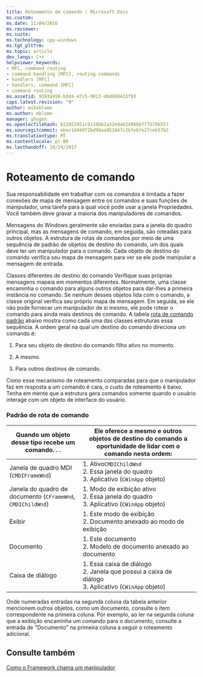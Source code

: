 ```yaml
---
title: Roteamento de comando | Microsoft Docs
ms.custom: 
ms.date: 11/04/2016
ms.reviewer: 
ms.suite: 
ms.technology: cpp-windows
ms.tgt_pltfrm: 
ms.topic: article
dev_langs: C++
helpviewer_keywords:
- MFC, command routing
- command handling [MFC], routing commands
- handlers [MFC]
- handlers, command [MFC]
- command routing
ms.assetid: 9393a956-bdd4-47c5-9013-dbd680433f93
caps.latest.revision: "9"
author: mikeblome
ms.author: mblome
manager: ghogen
ms.openlocfilehash: 622853951c9119bb2a32e9e624966bf77579b557
ms.sourcegitcommit: ebec1d449f2bd98aa851667c2bfeb7e27ce657b2
ms.translationtype: MT
ms.contentlocale: pt-BR
ms.lasthandoff: 10/24/2017
---
```

# <a name="command-routing"></a>Roteamento de comando
Sua responsabilidade em trabalhar com os comandos é limitada a fazer conexões de mapa de mensagem entre os comandos e suas funções de manipulador, uma tarefa para a qual você pode usar a janela Propriedades. Você também deve gravar a maioria dos manipuladores de comandos.  
  
 Mensagens do Windows geralmente são enviadas para a janela do quadro principal, mas as mensagens de comando, em seguida, são roteadas para outros objetos. A estrutura de rotas de comandos por meio de uma sequência de padrão de objetos de destino do comando, um dos quais deve ter um manipulador para o comando. Cada objeto de destino do comando verifica seu mapa de mensagem para ver se ele pode manipular a mensagem de entrada.  
  
 Classes diferentes de destino do comando Verifique suas próprias mensagens mapeia em momentos diferentes. Normalmente, uma classe encaminha o comando para alguns outros objetos para dar-lhes a primeira instância no comando. Se nenhum desses objetos lida com o comando, a classe original verifica seu próprio mapa de mensagem. Em seguida, se ele não pode fornecer um manipulador de si mesmo, ele pode rotear o comando para ainda mais destinos de comando. A tabela [rota de comando padrão](#_core_standard_command_route) abaixo mostra como cada uma das classes estruturas essa sequência. A ordem geral na qual um destino do comando direciona um comando é:  
  
1.  Para seu objeto de destino do comando filho ativo no momento.  
  
2.  A mesmo.  
  
3.  Para outros destinos de comando.  
  
 Como esse mecanismo de roteamento comparadas para que o manipulador faz em resposta a um comando é cara, o custo de roteamento é baixo. Tenha em mente que a estrutura gera comandos somente quando o usuário interage com um objeto de interface do usuário.  
  
### <a name="_core_standard_command_route"></a>Padrão de rota de comando  
  
|Quando um objeto desse tipo recebe um comando. . .|Ele oferece a mesmo e outros objetos de destino do comando a oportunidade de lidar com o comando nesta ordem:|  
|----------------------------------------------------------|-----------------------------------------------------------------------------------------------------|  
|Janela de quadro MDI (`CMDIFrameWnd`)|1.  Ativo`CMDIChildWnd`<br />2.  Essa janela do quadro<br />3.  Aplicativo (`CWinApp` objeto)|  
|Janela do quadro de documento (`CFrameWnd`, `CMDIChildWnd`)|1.  Modo de exibição ativo<br />2.  Essa janela do quadro<br />3.  Aplicativo (`CWinApp` objeto)|  
|Exibir|1.  Este modo de exibição<br />2.  Documento anexado ao modo de exibição|  
|Documento|1.  Este documento<br />2.  Modelo de documento anexado ao documento|  
|Caixa de diálogo|1.  Essa caixa de diálogo<br />2.  Janela que possui a caixa de diálogo<br />3.  Aplicativo (`CWinApp` objeto)|  
  
 Onde numeradas entradas na segunda coluna da tabela anterior mencionem outros objetos, como um documento, consulte o item correspondente na primeira coluna. Por exemplo, ao ler na segunda coluna que a exibição encaminha um comando para o documento, consulte a entrada de "Documento" na primeira coluna a seguir o roteamento adicional.  
  
## <a name="see-also"></a>Consulte também  
 [Como o Framework chama um manipulador](../mfc/how-the-framework-calls-a-handler.md)

